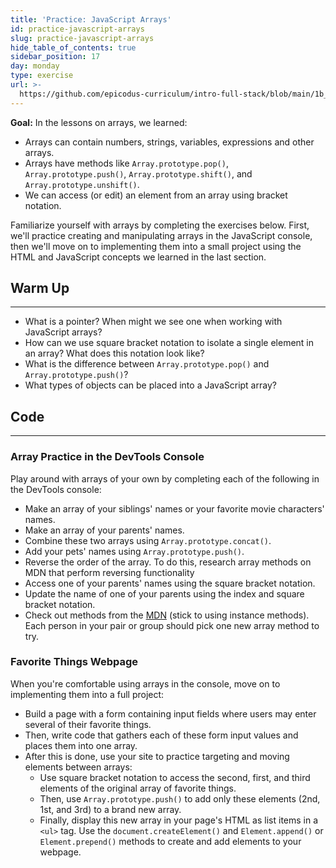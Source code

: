 ```yaml
---
title: 'Practice: JavaScript Arrays'
id: practice-javascript-arrays
slug: practice-javascript-arrays
hide_table_of_contents: true
sidebar_position: 17
day: monday
type: exercise
url: >-
  https://github.com/epicodus-curriculum/intro-full-stack/blob/main/1b_classwork_practice_javascript_arrays.md
---
```


**Goal:** In the lessons on arrays, we learned:

* Arrays can contain numbers, strings, variables, expressions and other arrays.
* Arrays have methods like `Array.prototype.pop()`, `Array.prototype.push()`, `Array.prototype.shift()`, and `Array.prototype.unshift()`.
* We can access (or edit) an element from an array using bracket notation.

Familiarize yourself with arrays by completing the exercises below. First, we'll practice creating and manipulating arrays in the JavaScript console, then we'll move on to implementing them into a small project using the HTML and JavaScript concepts we learned in the last section.

## Warm Up
<hr />

* What is a pointer? When might we see one when working with JavaScript arrays?
* How can we use square bracket notation to isolate a single element in an array? What does this notation look like?
* What is the difference between `Array.prototype.pop()` and `Array.prototype.push()`?
* What types of objects can be placed into a JavaScript array?

## Code
<hr />

### Array Practice in the DevTools Console

Play around with arrays of your own by completing each of the following in the DevTools console:

* Make an array of your siblings' names or your favorite movie characters' names.
* Make an array of your parents' names.
* Combine these two arrays using `Array.prototype.concat()`.
* Add your pets' names using `Array.prototype.push()`.
* Reverse the order of the array. To do this, research array methods on MDN that perform reversing functionality
* Access one of your parents' names using the square bracket notation.
* Update the name of one of your parents using the index and square bracket notation.
* Check out methods from the [MDN](https://developer.mozilla.org/en-US/docs/Web/JavaScript/Reference/Global_Objects/Array#instance_methods) (stick to using instance methods). Each person in your pair or group should pick one new array method to try.

### Favorite Things Webpage

When you're comfortable using arrays in the console, move on to implementing them into a full project:

* Build a page with a form containing input fields where users may enter several of their favorite things.
* Then, write code that gathers each of these form input values and places them into one array.
* After this is done, use your site to practice targeting and moving elements between arrays:
  * Use square bracket notation to access the second, first, and third elements of the original array of favorite things.
  * Then, use `Array.prototype.push()` to add only these elements (2nd, 1st, and 3rd) to a brand new array.
  * Finally, display this new array in your page's HTML as list items in a `<ul>` tag. Use the `document.createElement()` and `Element.append()` or `Element.prepend()` methods to create and add elements to your webpage. 
